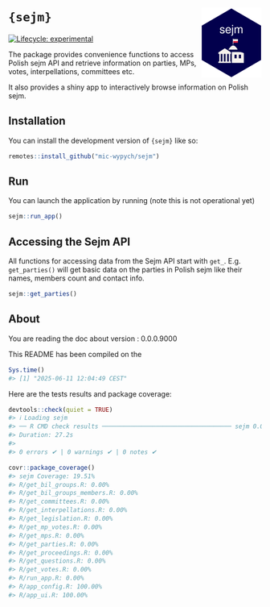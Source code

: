 
<!-- README.md is generated from README.Rmd. Please edit that file -->

# `{sejm}` <img src="man/figures/logo.png" align="right" width="120" >

<!-- badges: start -->

[![Lifecycle:
experimental](https://img.shields.io/badge/lifecycle-experimental-orange.svg)](https://lifecycle.r-lib.org/articles/stages.html#experimental)
<!-- badges: end -->

The package provides convenience functions to access Polish sejm API and
retrieve information on parties, MPs, votes, interpellations, committees
etc.

It also provides a shiny app to interactively browse information on
Polish sejm.

## Installation

You can install the development version of `{sejm}` like so:

``` r
remotes::install_github("mic-wypych/sejm")
```

## Run

You can launch the application by running (note this is not operational
yet)

``` r
sejm::run_app()
```

## Accessing the Sejm API

All functions for accessing data from the Sejm API start with `get_`.
E.g. `get_parties()` will get basic data on the parties in Polish sejm
like their names, members count and contact info.

``` r
sejm::get_parties()
```

## About

You are reading the doc about version : 0.0.0.9000

This README has been compiled on the

``` r
Sys.time()
#> [1] "2025-06-11 12:04:49 CEST"
```

Here are the tests results and package coverage:

``` r
devtools::check(quiet = TRUE)
#> ℹ Loading sejm
#> ── R CMD check results ──────────────────────────────────── sejm 0.0.0.9000 ────
#> Duration: 27.2s
#> 
#> 0 errors ✔ | 0 warnings ✔ | 0 notes ✔
```

``` r
covr::package_coverage()
#> sejm Coverage: 19.51%
#> R/get_bil_groups.R: 0.00%
#> R/get_bil_groups_members.R: 0.00%
#> R/get_committees.R: 0.00%
#> R/get_interpellations.R: 0.00%
#> R/get_legislation.R: 0.00%
#> R/get_mp_votes.R: 0.00%
#> R/get_mps.R: 0.00%
#> R/get_parties.R: 0.00%
#> R/get_proceedings.R: 0.00%
#> R/get_questions.R: 0.00%
#> R/get_votes.R: 0.00%
#> R/run_app.R: 0.00%
#> R/app_config.R: 100.00%
#> R/app_ui.R: 100.00%
```

